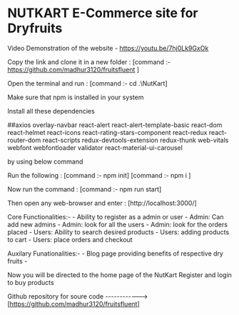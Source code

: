 # NUTKART E-Commerce site for Dryfruits

Video Demonstration of the website - https://youtu.be/7hj0Lk9GxOk

Copy the link and clone it in a new folder : [command :- https://github.com/madhur3120/fruitsfluent ]

Open the terminal and run : [command :- cd .\NutKart]

Make sure that npm is installed in your system

Install all these dependencies 

##axios overlay-navbar react-alert react-alert-template-basic react-dom react-helmet react-icons react-rating-stars-component react-redux react-router-dom react-scripts redux-devtools-extension redux-thunk web-vitals webfont webfontloader validator react-material-ui-carousel 

by using below command 

Run the following : [command :- npm init] [command :- npm i <above given dependencies>]

Now run the command : [command :- npm run start]

Then open any web-browser and enter : [http://localhost:3000/]

Core Functionalities:- - Ability to register as a admin or user - Admin: Can add new admins - Admin: look for all the users - Admin: look for the orders placed - Users: Ability to search desired products - Users: adding products to cart - Users: place orders and checkout


Auxilary Funationalities:- - Blog page providing benefits of respective dry fruits -

Now you will be directed to the home page of the NutKart Register and login to buy products

Github repository for soure code ------------> [https://github.com/madhur3120/fruitsfluent]
